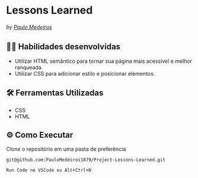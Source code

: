 # Lessons Learned
###### by _[Paulo Medeiros](https://www.linkedin.com/in/paulo-medeiros-dev1879/)_

## :man_technologist: Habilidades desenvolvidas
* Utilizar HTML semântico para tornar sua página mais acessível e melhor ranqueada.
* Utilizar CSS para adicionar estilo e posicionar elementos.


## :hammer_and_wrench: Ferramentas Utilizadas

* CSS
* HTML

## ⚙️ Como Executar
Clone o repositório em uma pasta de preferência

```
git@github.com:PauloMedeiros1879/Project-Lessons-Learned.git
```
```
Run Code no VSCode ou Alt+Ctrl+N
```
